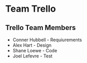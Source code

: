 # Team Trello

## Trello Team Members
- Conner Hubbell - Requiurements
- Alex Hart - Design
- Shane Loewe - Code
- Joel Lefevre - Test
